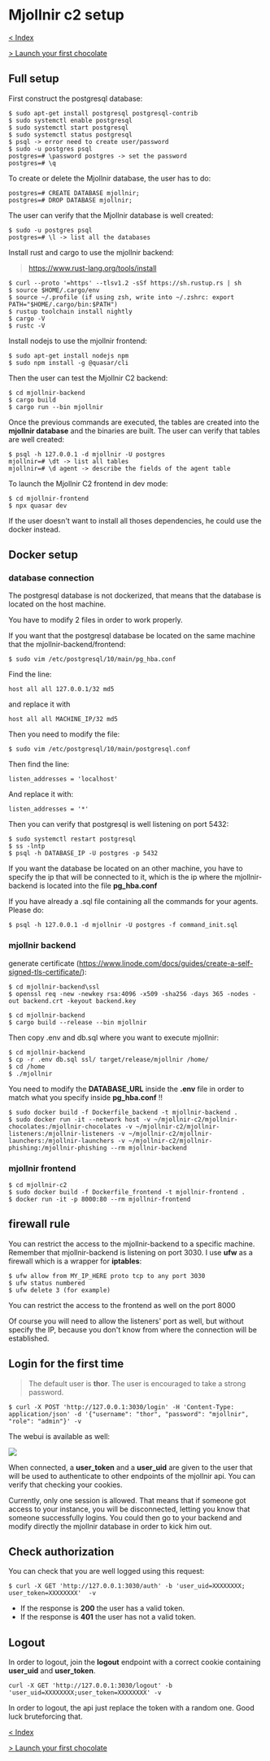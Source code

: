 # Mjollnir c2 setup

[< Index](index.md)

[> Launch your first chocolate](first-chocolate.md)

## Full setup 

First construct the postgresql database:
```
$ sudo apt-get install postgresql postgresql-contrib
$ sudo systemctl enable postgresql
$ sudo systemctl start postgresql
$ sudo systemctl status postgresql
$ psql -> error need to create user/password
$ sudo -u postgres psql
postgres=# \password postgres -> set the password
postgres=# \q
```

To create or delete the Mjollnir database, the user has to do:
```
postgres=# CREATE DATABASE mjollnir;
postgres=# DROP DATABASE mjollnir;
```

The user can verify that the Mjollnir database is well created:
```
$ sudo -u postgres psql
postgres=# \l -> list all the databases
```

Install rust and cargo to use the mjollnir backend:
> https://www.rust-lang.org/tools/install

```
$ curl --proto '=https' --tlsv1.2 -sSf https://sh.rustup.rs | sh
$ source $HOME/.cargo/env
$ source ~/.profile (if using zsh, write into ~/.zshrc: export PATH="$HOME/.cargo/bin:$PATH")
$ rustup toolchain install nightly
$ cargo -V
$ rustc -V
```

Install nodejs to use the mjollnir frontend:
```
$ sudo apt-get install nodejs npm
$ sudo npm install -g @quasar/cli
```

Then the user can test the Mjollnir C2 backend:
```
$ cd mjollnir-backend
$ cargo build
$ cargo run --bin mjollnir
```

Once the previous commands are executed, the tables are created into the **mjollnir database** and the binaries are built. The user can verify that tables are well created:
```
$ psql -h 127.0.0.1 -d mjollnir -U postgres
mjollnir=# \dt -> list all tables
mjollnir=# \d agent -> describe the fields of the agent table
```

To launch the Mjollnir C2 frontend in dev mode:
```
$ cd mjollnir-frontend
$ npx quasar dev
```

If the user doesn't want to install all thoses dependencies, he could use the docker instead.

## Docker setup

### database connection
The postgresql database is not dockerized, that means that the database is located on the host machine.

You have to modify 2 files in order to work properly.

If you want that the postgresql database be located on the same machine that the mjollnir-backend/frontend:
```
$ sudo vim /etc/postgresql/10/main/pg_hba.conf
```

Find the line:
```
host all all 127.0.0.1/32 md5
```

and replace it with 
```
host all all MACHINE_IP/32 md5
```

Then you need to modify the file:
```
$ sudo vim /etc/postgresql/10/main/postgresql.conf
```

Then find the line:
```
listen_addresses = 'localhost'
```

And replace it with:
```
listen_addresses = '*'
```

Then you can verify that postgresql is well listening on port 5432:
```
$ sudo systemctl restart postgresql
$ ss -lntp
$ psql -h DATABASE_IP -U postgres -p 5432
```

If you want the database be located on an other machine, you have to specify the ip that will be connected to it, which is the ip where the mjollnir-backend is located into the file __pg_hba.conf__

If you have already a .sql file containing all the commands for your agents. Please do:
```
$ psql -h 127.0.0.1 -d mjollnir -U postgres -f command_init.sql
```

### mjollnir backend
generate certificate (https://www.linode.com/docs/guides/create-a-self-signed-tls-certificate/):
```
$ cd mjollnir-backend\ssl
$ openssl req -new -newkey rsa:4096 -x509 -sha256 -days 365 -nodes -out backend.crt -keyout backend.key
```

```
$ cd mjollnir-backend
$ cargo build --release --bin mjollnir
```

Then copy .env and db.sql where you want to execute mjollnir:
```
$ cd mjollnir-backend
$ cp -r .env db.sql ssl/ target/release/mjollnir /home/
$ cd /home
$ ./mjollnir
```

You need to modify the __DATABASE_URL__ inside the __.env__ file in order to match what you specify inside __pg_hba.conf__ !!

```
$ sudo docker build -f Dockerfile_backend -t mjollnir-backend .
$ sudo docker run -it --network host -v ~/mjollnir-c2/mjollnir-chocolates:/mjollnir-chocolates -v ~/mjollnir-c2/mjollnir-listeners:/mjollnir-listeners -v ~/mjollnir-c2/mjollnir-launchers:/mjollnir-launchers -v ~/mjollnir-c2/mjollnir-phishing:/mjollnir-phishing --rm mjollnir-backend
```

### mjollnir frontend
```
$ cd mjollnir-c2
$ sudo docker build -f Dockerfile_frontend -t mjollnir-frontend .
$ docker run -it -p 8000:80 --rm mjollnir-frontend
```

## firewall rule

You can restrict the access to the mjollnir-backend to a specific machine. Remember that mjollnir-backend is listening on port 3030. I use __ufw__ as a firewall which is a wrapper for __iptables__:

```
$ ufw allow from MY_IP_HERE proto tcp to any port 3030
$ ufw status numbered
$ ufw delete 3 (for example)
```

You can restrict the access to the frontend as well on the port 8000

Of course you will need to allow the listeners' port as well, but without specify the IP, because you don't know from where the connection will be established.

## Login for the first time

> The default user is  **thor**.
> The user is encouraged to take a strong password.

```
$ curl -X POST 'http://127.0.0.1:3030/login' -H 'Content-Type: application/json' -d '{"username": "thor", "password": "mjollnir", "role": "admin"}' -v
```

The webui is available as well:

![](images/install-mjollnir-c2/login.png)

When connected, a **user_token** and a **user_uid** are given to the user that will be used to authenticate to other endpoints of the mjollnir api. You can verify that checking your cookies. 

Currently, only one session is allowed. That means that if someone got access to your instance, you will be disconnected, letting you know that someone successfully logins. You could then go to your backend and modify directly the mjollnir database in order to kick him out.

## Check authorization

You can check that you are well logged using this request:

```
$ curl -X GET 'http://127.0.0.1:3030/auth' -b 'user_uid=XXXXXXXX; user_token=XXXXXXXX'  -v
```

* If the response is **200** the user has a valid token.
* If the response is **401** the user has not a valid token.

## Logout

In order to logout, join the **logout** endpoint with a correct cookie containing **user_uid** and **user_token**.

```
curl -X GET 'http://127.0.0.1:3030/logout' -b 'user_uid=XXXXXXXX;user_token=XXXXXXXX' -v
```

In order to logout, the api just replace the token with a random one. Good luck bruteforcing that.

[< Index](index.md)

[> Launch your first chocolate](first-chocolate.md)